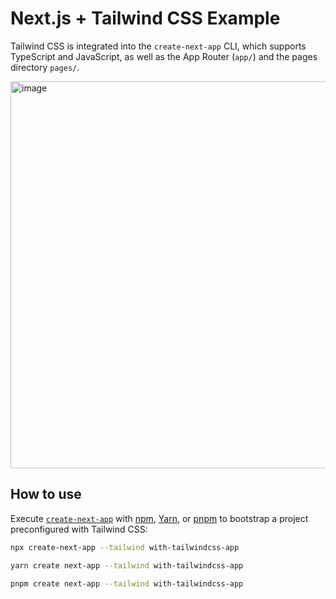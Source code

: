 # Next.js + Tailwind CSS Example

Tailwind CSS is integrated into the `create-next-app` CLI, which supports TypeScript and JavaScript, as well as the App Router (`app/`) and the pages directory `pages/`.

<img width="619" alt="image" src="https://github.com/Shweta-281/StreamSnap-App/assets/144674061/a541ef11-b000-4441-9724-c481e2e68616">


## How to use

Execute [`create-next-app`](https://github.com/vercel/next.js/tree/canary/packages/create-next-app) with [npm](https://docs.npmjs.com/cli/init), [Yarn](https://yarnpkg.com/lang/en/docs/cli/create/), or [pnpm](https://pnpm.io) to bootstrap a project preconfigured with Tailwind CSS:

```bash
npx create-next-app --tailwind with-tailwindcss-app
```

```bash
yarn create next-app --tailwind with-tailwindcss-app
```

```bash
pnpm create next-app --tailwind with-tailwindcss-app
```
